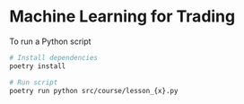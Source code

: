 # Machine Learning for Trading

To run a Python script
```bash
# Install dependencies
poetry install

# Run script
poetry run python src/course/lesson_{x}.py
```
